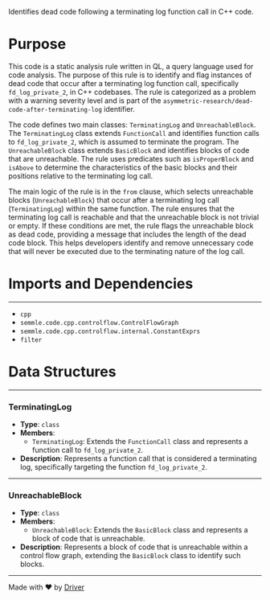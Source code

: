 <!--------------------------------------------------------------------------------->
<!-- IMPORTANT: This file is auto-generated by Driver (https://driver.ai). -------->
<!-- Manual edits may be overwritten on future commits. --------------------------->
<!--------------------------------------------------------------------------------->

Identifies dead code following a terminating log function call in C++ code.

# Purpose
This code is a static analysis rule written in QL, a query language used for code analysis. The purpose of this rule is to identify and flag instances of dead code that occur after a terminating log function call, specifically `fd_log_private_2`, in C++ codebases. The rule is categorized as a problem with a warning severity level and is part of the `asymmetric-research/dead-code-after-terminating-log` identifier.

The code defines two main classes: `TerminatingLog` and `UnreachableBlock`. The `TerminatingLog` class extends `FunctionCall` and identifies function calls to `fd_log_private_2`, which is assumed to terminate the program. The `UnreachableBlock` class extends `BasicBlock` and identifies blocks of code that are unreachable. The rule uses predicates such as `isProperBlock` and `isAbove` to determine the characteristics of the basic blocks and their positions relative to the terminating log call.

The main logic of the rule is in the `from` clause, which selects unreachable blocks (`UnreachableBlock`) that occur after a terminating log call (`TerminatingLog`) within the same function. The rule ensures that the terminating log call is reachable and that the unreachable block is not trivial or empty. If these conditions are met, the rule flags the unreachable block as dead code, providing a message that includes the length of the dead code block. This helps developers identify and remove unnecessary code that will never be executed due to the terminating nature of the log call.
# Imports and Dependencies

---
- `cpp`
- `semmle.code.cpp.controlflow.ControlFlowGraph`
- `semmle.code.cpp.controlflow.internal.ConstantExprs`
- `filter`


# Data Structures

---
### TerminatingLog
- **Type**: `class`
- **Members**:
    - ``TerminatingLog``: Extends the `FunctionCall` class and represents a function call to `fd_log_private_2`.
- **Description**: Represents a function call that is considered a terminating log, specifically targeting the function `fd_log_private_2`.


---
### UnreachableBlock
- **Type**: ``class``
- **Members**:
    - ``UnreachableBlock``: Extends the `BasicBlock` class and represents a block of code that is unreachable.
- **Description**: Represents a block of code that is unreachable within a control flow graph, extending the `BasicBlock` class to identify such blocks.



---
Made with ❤️ by [Driver](https://www.driver.ai/)